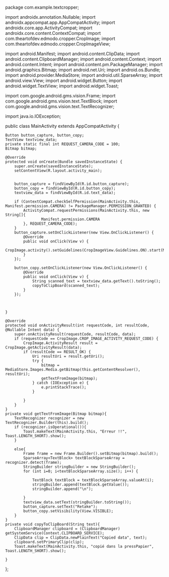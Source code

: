 package com.example.textcropper;

import androidx.annotation.Nullable;
import androidx.appcompat.app.AppCompatActivity;
import androidx.core.app.ActivityCompat;
import androidx.core.content.ContextCompat;
import com.theartofdev.edmodo.cropper.CropImage;
import com.theartofdev.edmodo.cropper.CropImageView;

import android.Manifest;
import android.content.ClipData;
import android.content.ClipboardManager;
import android.content.Context;
import android.content.Intent;
import android.content.pm.PackageManager;
import android.graphics.Bitmap;
import android.net.Uri;
import android.os.Bundle;
import android.provider.MediaStore;
import android.util.SparseArray;
import android.view.View;
import android.widget.Button;
import android.widget.TextView;
import android.widget.Toast;

import com.google.android.gms.vision.Frame;
import com.google.android.gms.vision.text.TextBlock;
import com.google.android.gms.vision.text.TextRecognizer;


import java.io.IOException;

public class MainActivity extends AppCompatActivity {

    Button button_capture, button_copy;
    TextView textview_data;
    private static final int REQUEST_CAMERA_CODE = 100;
    Bitmap bitmap;

    @Override
    protected void onCreate(Bundle savedInstanceState) {
        super.onCreate(savedInstanceState);
        setContentView(R.layout.activity_main);


        button_capture = findViewById(R.id.button_capture);
        button_copy = findViewById(R.id.button_copy);
        textview_data = findViewById(R.id.text_data);

        if (ContextCompat.checkSelfPermission(MainActivity.this, Manifest.permission.CAMERA) != PackageManager.PERMISSION_GRANTED) {
            ActivityCompat.requestPermissions(MainActivity.this, new String[]{
                    Manifest.permission.CAMERA
            }, REQUEST_CAMERA_CODE);
        }
        button_capture.setOnClickListener(new View.OnClickListener() {
            @Override
            public void onClick(View v) {
                CropImage.activity().setGuidelines(CropImageView.Guidelines.ON).start(MainActivity.this);
            }
        });

        button_copy.setOnClickListener(new View.OnClickListener() {
            @Override
            public void onClick(View v) {
                String scanned_text = textview_data.getText().toString();
                copyToClipBoard(scanned_text);
            }
        });



    }

    @Override
    protected void onActivityResult(int requestCode, int resultCode, @Nullable Intent data) {
        super.onActivityResult(requestCode, resultCode, data);
        if (requestCode == CropImage.CROP_IMAGE_ACTIVITY_REQUEST_CODE) {
            CropImage.ActivityResult result = CropImage.getActivityResult(data);
            if (resultCode == RESULT_OK) {
                Uri resultUri = result.getUri();
                try {
                    bitmap = MediaStore.Images.Media.getBitmap(this.getContentResolver(), resultUri);
                    getTextFromImage(bitmap);
                } catch (IOException e) {
                    e.printStackTrace();
                }

            }
        }
    }
    private void getTextFromImage(Bitmap bitmap){
        TextRecognizer recognizer = new TextRecognizer.Builder(this).build();
        if (recognizer.isOperational()){
            Toast.makeText(MainActivity.this, "Erreur !!", Toast.LENGTH_SHORT).show();
        }

        else{
            Frame frame = new Frame.Builder().setBitmap(bitmap).build();
            SparseArray<TextBlock> textBlockSparseArray = recognizer.detect(frame);
            StringBuilder stringBuilder = new StringBuilder();
            for (int i=0; i<textBlockSparseArray.size(); i++) {

                TextBlock textBlock = textBlockSparseArray.valueAt(i);
                stringBuilder.append(textBlock.getValue());
                stringBuilder.append("\n");

            }
            textview_data.setText(stringBuilder.toString());
            button_capture.setText("Retake");
            button_copy.setVisibility(View.VISIBLE);
        }
    }
    private void copyToClipBoard(String text){
        ClipboardManager clipboard = (ClipboardManager) getSystemService(Context.CLIPBOARD_SERVICE);
        ClipData clip = ClipData.newPlainText("Copied data", text);
        clipboard.setPrimaryClip(clip);
        Toast.makeText(MainActivity.this, "copié dans la pressPapier", Toast.LENGTH_SHORT).show();

    }
};
